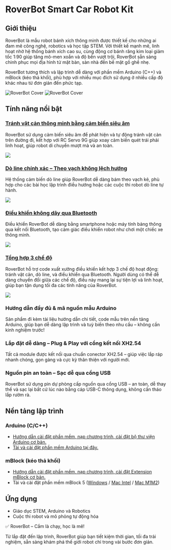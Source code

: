 # RoverBot Smart Car Robot Kit

## Giới thiệu

RoverBot là mẫu robot bánh xích thông minh được thiết kế cho những ai đam mê công nghệ, robotics và học tập STEM. Với thiết kế mạnh mẽ, linh hoạt nhờ hệ thống bánh xích cao su, cùng động cơ bánh răng kim loại giảm tốc 1:90 giúp tăng mô-men xoắn và độ bền vượt trội, RoverBot sẵn sàng chinh phục mọi địa hình từ mặt bàn, sàn nhà đến bề mặt gồ ghề nhẹ.

RoverBot tương thích và lập trình dễ dàng với phần mềm Arduino (C++) và mBlock (kéo thả khối), phù hợp với nhiều mục đích sử dụng ở nhiều cấp độ khác nhau từ đơn giản đến phức tạp.

![RoverBot Cover](/image/ROVERBOT1.png)
![RoverBot Cover](/image/ROVERBOT2.png)

## Tính năng nổi bật

### [Tránh vật cản thông minh bằng cảm biến siêu âm](examples/Rover_BlockAvoiding)

RoverBot sử dụng cảm biến siêu âm để phát hiện và tự động tránh vật cản trên đường đi, kết hợp với RC Servo 9G giúp xoay cảm biến quét trái phải linh hoạt, giúp robot di chuyển mượt mà và an toàn.

[![](/image/obstacle_avoiding_thumbW.png)](examples/Rover_BlockAvoiding)

### [Dò line chính xác – Theo vạch không lệch hướng](examples/Rover_LineTracking)

Hệ thống cảm biến dò line giúp RoverBot dễ dàng bám theo vạch kẻ, phù hợp cho các bài học lập trình điều hướng hoặc các cuộc thi robot dò line tự hành.

[![](/image/Do_Line_Thumnail_logo.png)](examples/Rover_LineTracking)

### [Điều khiển không dây qua Bluetooth](examples/Rover_Bluetooth)

Điều khiển RoverBot dễ dàng bằng smartphone hoặc máy tính bảng thông qua kết nối Bluetooth, tạo cảm giác điều khiển robot như chơi một chiếc xe thông minh.

[![](/image/bluetooth_logo_onboard.png)](examples/Rover_Bluetooth)


### [Tổng hợp 3 chế độ](examples/Rover_DefaultFactory)

RoverBot hỗ trợ code xuất xưởng điều khiển kết hợp 3 chế độ hoạt động: tránh vật cản, dò line, và điều khiển qua Bluetooth. Người dùng có thể dễ dàng chuyển đổi giữa các chế độ, điều này mang lại sự tiện lợi và linh hoạt, giúp bạn tận dụng tối đa các tính năng của RoverBot.

[![](/image/allFactory.jpg)](examples/Rover_DefaultFactory)

### Hướng dẫn đầy đủ & mã nguồn mẫu Arduino

Sản phẩm đi kèm tài liệu hướng dẫn chi tiết, code mẫu trên nền tảng Arduino, giúp bạn dễ dàng lập trình và tuỳ biến theo nhu cầu – không cần kinh nghiệm trước!

### Lắp đặt dễ dàng – Plug & Play với cổng kết nối XH2.54

Tất cả module được kết nối qua chuẩn conector XH2.54 – giúp việc lắp ráp nhanh chóng, gọn gàng và cực kỳ thân thiện với người mới.

### Nguồn pin an toàn – Sạc dễ qua cổng USB

RoverBot sử dụng pin dự phòng cấp nguồn qua cổng USB – an toàn, dễ thay thế và sạc lại bất cứ lúc nào bằng cáp USB-C thông dụng, không cần tháo lắp rườm rà.

## Nền tảng lập trình

### Arduino (C/C++)

- [Hướng dẫn cài đặt phần mềm, nạp chương trình, cài đặt bộ thư viện Arduino cơ bản.](https://github.com/makerlabvn/Arduino-Vietduino)
- [Tải và cài đặt phần mềm Arduino tại đây.](https://www.arduino.cc/en/software)

### mBlock (kéo thả khối)

- [Hướng dẫn cài đặt phần mềm, nạp chương trình, cài đặt Extension mBlock cơ bản.](https://github.com/makerlabvn/mBlock-MakerEdu-Creator)
- Tải và cài đặt phần mềm mBlock 5 ([Windows](https://www.mediafire.com/file/ma55iajd7glwmbo/%255BMakerLab.vn%255D_mBlock_V5.4.3_for_Windows.zip/file) / [Mac Intel](https://www.mediafire.com/file/pjfngy6d7ktb55f/%255BMakerLab.vn%255D_mBlock_V5.4.3_for_Mac_Intel.zip/file) / [Mac M1M2](https://www.mediafire.com/file/mfdkgpgnpa7uv2s/%255BMakerLab.vn%255D_mBlock_V5.4.3_for_Mac_M1M2.zip/file))

## Ứng dụng

- Giáo dục STEM, Arduino và Robotics
- Cuộc thi robot và mô phỏng tự động hóa

✅ RoverBot – Cắm là chạy, học là mê!

Từ lắp đặt đến lập trình, RoverBot giúp bạn tiết kiệm thời gian, tối đa trải nghiệm, sẵn sàng khám phá thế giới robot chỉ trong vài bước đơn giản.
